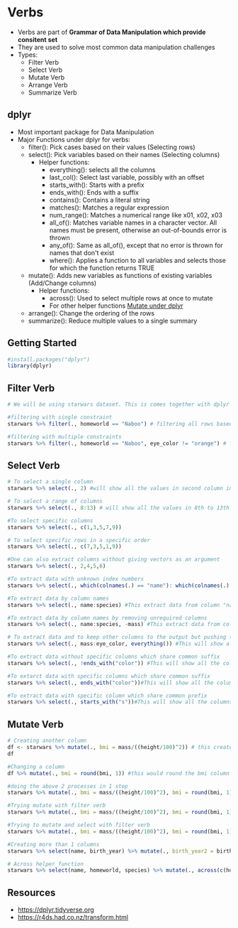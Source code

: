# Verbs
- Verbs are part of **Grammar of Data Manipulation which provide consitent set**
- They are used to solve most common data manipulation challenges
- Types:
  - Filter Verb
  - Select Verb
  - Mutate Verb
  - Arrange Verb
  - Summarize Verb

## dplyr
- Most important package for Data Manipulation
- Major Functions under dplyr for verbs:
  - filter(): Pick cases based on their values (Selecting rows)
  - select(): Pick variables based on their names (Selecting columns)
    - Helper functions:
      - everything(): selects all the columns
      - last_col(): Select last variable, possibly with an offset
      - starts_with(): Starts with a prefix
      - ends_with(): Ends with a suffix
      - contains(): Contains a literal string
      - matches(): Matches a regular expression
      - num_range(): Matches a numerical range like x01, x02, x03
      - all_of(): Matches variable names in a character vector. All names must be present, otherwise an out-of-bounds error is thrown
      - any_of(): Same as all_of(), except that no error is thrown for names that don't exist
      - where(): Applies a function to all variables and selects those for which the function returns TRUE
  - mutate(): Adds new variables as functions of existing variables (Add/Change columns)
    - Helper functions:
      - across(): Used to select multiple rows at once to mutate
      - For other helper functions <a href="https://dplyr.tidyverse.org/reference/mutate.html">Mutate under dplyr </a>
  - arrange(): Change the ordering of the rows
  - summarize(): Reduce multiple values to a single summary

## Getting Started
```r
#install.packages("dplyr")
library(dplyr)
```

## Filter Verb
```r
# We will be using starwars dataset. This is comes together with dplyr package.

#filtering with single constraint
starwars %>% filter(., homeworld == "Naboo") # filtering all rows based on variable homeworld with value Naboo

#filtering with multiple constraints
starwars %>% filter(., homeworld == "Naboo", eye_color != "orange") # filtering all rows based on variable homeworld with value Naboo and where eye color is not orange
```

## Select Verb
```r
# To select a single column
starwars %>% select(., 2) #will show all the values in second column including its header.

# To select a range of columns
starwars %>% select(., 8:13) # will show all the values in 8th to 13th row including their headers

#To select specific columns
starwars %>% select(., c(1,3,5,7,9)) 

# To select specific rows in a specific order
starwars %>% select(., c(7,3,5,1,9))

#One can also extract columns without giving vectors as an argument
starwars %>% select(., 2,4,5,6)

#To extract data with unknown index numbers
starwars %>% select(., which(colnames(.) == "name"): which(colnames(.) == "species")) #This extract data from column "name" to column "species" where the which() calculates the index number

#To extract data by column names
starwars %>% select(., name:species) #This extract data from column "name" to column "species"

#To extract data by column names by removing unrequired columns
starwars %>% select(., name:species, -mass) #This extract data from column "name" to column "species" without the mass column

# To extract data and to keep other columns to the output but pushing them to the last
starwars %>% select(., mass:eye_color, everything()) #This will show all the columns but mass to eye_color would be given preference and would be placed at the start

#To extract data without specific columns which share common suffix
starwars %>% select(., !ends_with("color")) #This will show all the columns which don't end with color

#To extarct data with specific columns which share common suffix
starwars %>% select(., ends_with("color"))#This will show all the columns which ends with color

#To extract data with specific column which share common prefix
starwars %>% select(., starts_with("s"))#This will show all the columns which starts with s
```

## Mutate Verb
```r
# Creating another column
df <- starwars %>% mutate(., bmi = mass/((height/100)^2)) # this creates a column named bmi
df

#Changing a column
df %>% mutate(., bmi = round(bmi, 1)) #this would round the bmi column to tenths and override the existing column

#doing the above 2 processes in 1 step
starwars %>% mutate(., bmi = mass/((height/100)^2), bmi = round(bmi, 1)) 

#Trying mutate with filter verb
starwars %>% mutate(., bmi = mass/((height/100)^2), bmi = round(bmi, 1)) %>% filter(., bmi > 26 & bmi < 30) #this would create a row called bmi and select only those rows where bmi > 26 and < 30

#Trying to mutate and select with filter verb
starwars %>% mutate(., bmi = mass/((height/100)^2), bmi = round(bmi, 1)) %>% filter(., bmi >26 & bmi <30) %>% select(., name, height, mass) #this would create a row called bmi and select only those rows where bmi > 26 and < 30 and print only the name, height and mass

#Creating more than 1 columns
starwars %>% select(name, birth_year) %>% mutate(., birth_year2 = birth_year*5, birth_year2squared = birth_year2^2) #this would create 2 columns birth_year2 and birth_year2squared and will show name, birth_year, birth_year2 and birth_year2squared

# Across helper function
starwars %>% select(name, homeworld, species) %>% mutate(., across(c(homeworld, species), as.factor))
```

## Resources
- https://dplyr.tidyverse.org
- https://r4ds.had.co.nz/transform.html